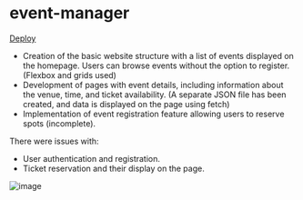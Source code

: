 # event-manager
[Deploy](https://jazi29.github.io/event-manager/)

- Creation of the basic website structure with a list of events displayed on the homepage. Users can browse events without the option to register. (Flexbox and grids used)
- Development of pages with event details, including information about the venue, time, and ticket availability. (A separate JSON file has been created, and data is displayed on the page using fetch)
- Implementation of event registration feature allowing users to reserve spots (incomplete).


There were issues with:

- User authentication and registration.
- Ticket reservation and their display on the page.



![image](https://github.com/jazi29/event-manager/assets/79010812/408a32af-ab02-4413-b2db-ffb64819f9b6)
